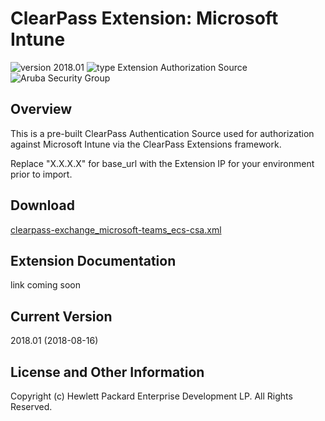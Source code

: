 
# ClearPass Extension: Microsoft Intune

![version 2018.01](https://img.shields.io/badge/Version-2018.01-brightgreen.svg "version 2018.01") ![type Extension Authorization Source](https://img.shields.io/badge/Type-Extension%20Auth%20Source-blue.svg "type Extension Auth Source") ![Aruba Security Group](https://img.shields.io/badge/Source-Aruba_Security-orange.svg "Aruba Security Group")


## Overview
This is a pre-built ClearPass Authentication Source used for authorization against Microsoft Intune via the ClearPass Extensions framework.

Replace "X.X.X.X" for base_url with the Extension IP for your environment prior to import.

## Download
[clearpass-exchange_microsoft-teams_ecs-csa.xml](https://github.com/aruba/clearpass-exchange-snippets/raw/master/extensions/microsoft-intune/clearpass-extension_microsoft-intune_auth-source.xml)

## Extension Documentation
link coming soon

## Current Version
2018.01 (2018-08-16)


## License and Other Information
Copyright (c) Hewlett Packard Enterprise Development LP. All Rights Reserved.


